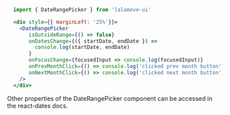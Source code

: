 ```js static
  import { DateRangePicker } from 'lalamove-ui'
```

```jsx
  <div style={{ marginLeft: '25%'}}> 
    <DateRangePicker
       isOutsideRange={() => false}
       onDatesChange={({ startDate, endDate }) =>
         console.log(startDate, endDate)
       }
       onFocusChange={focusedInput => console.log(focusedInput)}
       onPrevMonthClick={() => console.log('clicked prev month button')}
       onNextMonthClick={() => console.log('clicked next month button')}
    />
  </div>
```

Other properties of the DateRangePicker component can be accessed in the react-dates docs.
